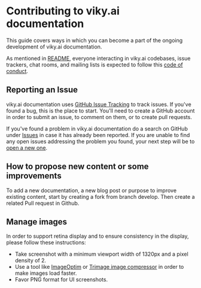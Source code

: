 # Contributing to viky.ai documentation

This guide covers ways in which you can become a part of the ongoing development of viky.ai documentation.

As mentioned in [README](README.md), everyone interacting in viky.ai codebases, issue trackers, chat rooms, and mailing lists is expected to follow this [code of conduct](CODE_OF_CONDUCT.md).


## Reporting an Issue

viky.ai documentation uses [GitHub Issue Tracking](https://github.com/viky-ai/website/issues) to track issues. If you've found a bug, this is the place to start. You'll need to create a GitHub account in order to submit an issue, to comment on them, or to create pull requests.

If you've found a problem in viky.ai documentation do a search on GitHub under [Issues](https://github.com/viky-ai/doc/issues) in case it has already been reported. If you are unable to find any open issues addressing the problem you found, your next step will be to [open a new one](https://github.com/viky-ai/website/issues/new).


## How to propose new content or some improvements

To add a new documentation, a new blog post or purpose to improve existing content, start by creating a fork from branch develop. Then create a related Pull request in Github.


## Manage images

In order to support retina display and to ensure consistency in the display, please follow these instructions:

* Take screenshot with a minimum viewport width of 1320px and a pixel density of 2.
* Use a tool like [ImageOptim](https://imageoptim.com) or [Trimage image compressor](https://trimage.org/) in order to make images load faster.
* Favor PNG format for UI screenshots.
